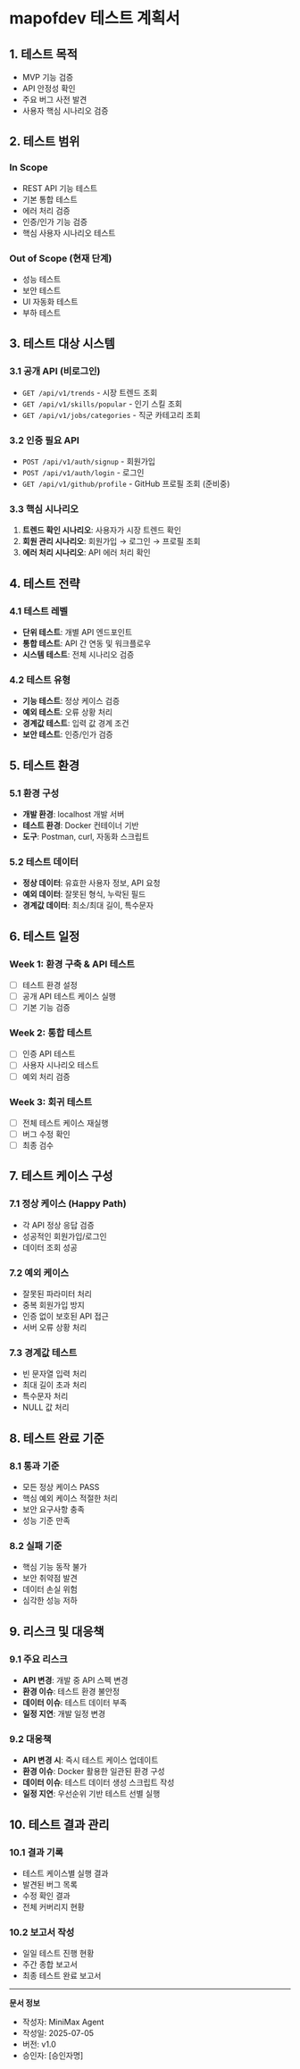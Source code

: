 # mapofdev 테스트 계획서

## 1. 테스트 목적
- MVP 기능 검증
- API 안정성 확인  
- 주요 버그 사전 발견
- 사용자 핵심 시나리오 검증

## 2. 테스트 범위

### In Scope
- REST API 기능 테스트
- 기본 통합 테스트
- 에러 처리 검증
- 인증/인가 기능 검증
- 핵심 사용자 시나리오 테스트

### Out of Scope (현재 단계)
- 성능 테스트
- 보안 테스트  
- UI 자동화 테스트
- 부하 테스트

## 3. 테스트 대상 시스템

### 3.1 공개 API (비로그인)
- `GET /api/v1/trends` - 시장 트렌드 조회
- `GET /api/v1/skills/popular` - 인기 스킬 조회  
- `GET /api/v1/jobs/categories` - 직군 카테고리 조회

### 3.2 인증 필요 API
- `POST /api/v1/auth/signup` - 회원가입
- `POST /api/v1/auth/login` - 로그인
- `GET /api/v1/github/profile` - GitHub 프로필 조회 (준비중)

### 3.3 핵심 시나리오
1. **트렌드 확인 시나리오**: 사용자가 시장 트렌드 확인
2. **회원 관리 시나리오**: 회원가입 → 로그인 → 프로필 조회
3. **에러 처리 시나리오**: API 에러 처리 확인

## 4. 테스트 전략

### 4.1 테스트 레벨
- **단위 테스트**: 개별 API 엔드포인트
- **통합 테스트**: API 간 연동 및 워크플로우
- **시스템 테스트**: 전체 시나리오 검증

### 4.2 테스트 유형
- **기능 테스트**: 정상 케이스 검증
- **예외 테스트**: 오류 상황 처리
- **경계값 테스트**: 입력 값 경계 조건
- **보안 테스트**: 인증/인가 검증

## 5. 테스트 환경

### 5.1 환경 구성
- **개발 환경**: localhost 개발 서버
- **테스트 환경**: Docker 컨테이너 기반
- **도구**: Postman, curl, 자동화 스크립트

### 5.2 테스트 데이터
- **정상 데이터**: 유효한 사용자 정보, API 요청
- **예외 데이터**: 잘못된 형식, 누락된 필드
- **경계값 데이터**: 최소/최대 길이, 특수문자

## 6. 테스트 일정

### Week 1: 환경 구축 & API 테스트
- [ ] 테스트 환경 설정
- [ ] 공개 API 테스트 케이스 실행
- [ ] 기본 기능 검증

### Week 2: 통합 테스트  
- [ ] 인증 API 테스트
- [ ] 사용자 시나리오 테스트
- [ ] 예외 처리 검증

### Week 3: 회귀 테스트
- [ ] 전체 테스트 케이스 재실행
- [ ] 버그 수정 확인
- [ ] 최종 검수

## 7. 테스트 케이스 구성

### 7.1 정상 케이스 (Happy Path)
- 각 API 정상 응답 검증
- 성공적인 회원가입/로그인
- 데이터 조회 성공

### 7.2 예외 케이스
- 잘못된 파라미터 처리
- 중복 회원가입 방지
- 인증 없이 보호된 API 접근
- 서버 오류 상황 처리

### 7.3 경계값 테스트
- 빈 문자열 입력 처리
- 최대 길이 초과 처리
- 특수문자 처리
- NULL 값 처리

## 8. 테스트 완료 기준

### 8.1 통과 기준
- 모든 정상 케이스 PASS
- 핵심 예외 케이스 적절한 처리
- 보안 요구사항 충족
- 성능 기준 만족

### 8.2 실패 기준
- 핵심 기능 동작 불가
- 보안 취약점 발견
- 데이터 손실 위험
- 심각한 성능 저하

## 9. 리스크 및 대응책

### 9.1 주요 리스크
- **API 변경**: 개발 중 API 스펙 변경
- **환경 이슈**: 테스트 환경 불안정
- **데이터 이슈**: 테스트 데이터 부족
- **일정 지연**: 개발 일정 변경

### 9.2 대응책
- **API 변경 시**: 즉시 테스트 케이스 업데이트
- **환경 이슈**: Docker 활용한 일관된 환경 구성
- **데이터 이슈**: 테스트 데이터 생성 스크립트 작성
- **일정 지연**: 우선순위 기반 테스트 선별 실행

## 10. 테스트 결과 관리

### 10.1 결과 기록
- 테스트 케이스별 실행 결과
- 발견된 버그 목록
- 수정 확인 결과
- 전체 커버리지 현황

### 10.2 보고서 작성
- 일일 테스트 진행 현황
- 주간 종합 보고서
- 최종 테스트 완료 보고서

---

**문서 정보**
- 작성자: MiniMax Agent
- 작성일: 2025-07-05
- 버전: v1.0
- 승인자: [승인자명]